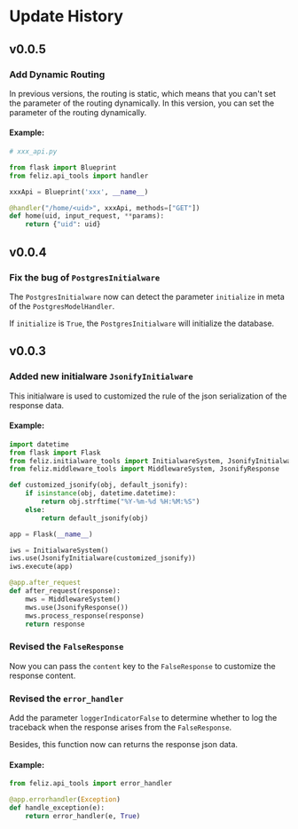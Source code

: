 # Update History

## v0.0.5

### Add Dynamic Routing

In previous versions, the routing is static, which means that you can't set the parameter of the routing dynamically. In this version, you can set the parameter of the routing dynamically.

#### Example:

```python
# xxx_api.py

from flask import Blueprint
from feliz.api_tools import handler

xxxApi = Blueprint('xxx', __name__)

@handler("/home/<uid>", xxxApi, methods=["GET"])
def home(uid, input_request, **params):
    return {"uid": uid}
```

## v0.0.4

### Fix the bug of `PostgresInitialware`

The `PostgresInitialware` now can detect the parameter `initialize` in meta of the `PostgresModelHandler`.

If `initialize` is `True`, the `PostgresInitialware` will initialize the database.

## v0.0.3

### Added new initialware `JsonifyInitialware`

This initialware is used to customized the rule of the json serialization of the response data.

#### Example:

```python
import datetime
from flask import Flask
from feliz.initialware_tools import InitialwareSystem, JsonifyInitialware
from feliz.middleware_tools import MiddlewareSystem, JsonifyResponse

def customized_jsonify(obj, default_jsonify):
    if isinstance(obj, datetime.datetime):
        return obj.strftime("%Y-%m-%d %H:%M:%S")
    else:
        return default_jsonify(obj)

app = Flask(__name__)

iws = InitialwareSystem()
iws.use(JsonifyInitialware(customized_jsonify))
iws.execute(app)

@app.after_request
def after_request(response):
    mws = MiddlewareSystem()
    mws.use(JsonifyResponse())
    mws.process_response(response)
    return response
```

### Revised the `FalseResponse`

Now you can pass the `content` key to the `FalseResponse` to customize the response content.

### Revised the `error_handler`

Add the parameter `loggerIndicatorFalse` to determine whether to log the traceback when the response arises from the `FalseResponse`.

Besides, this function now can returns the response json data.

#### Example:

```python
from feliz.api_tools import error_handler

@app.errorhandler(Exception)
def handle_exception(e):
    return error_handler(e, True)
```
